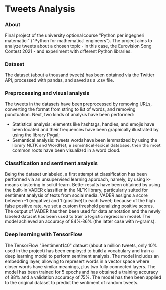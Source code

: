 # Tweets Analysis

### About

Final project of the university optional course "Python per ingegneri matematici" ("Python for mathematical engineers"). The project aims to analyze tweets about a chosen topic - in this case, the Eurovision Song Contest 2021 - and experiment with different Python libraries.

### Dataset

The dataset (about a thousand tweets) has been obtained via the Twitter API, processed with pandas, and saved as a .csv file.

### Preprocessing and visual analysis

The tweets in the datasets have been preprocessed by removing URLs, converting the format from string to list of words, and removing punctuation. Next, two kinds of analysis have been performed:
- Statistical analysis: elements like hashtags, handles, and emojis have been located and their frequencies have been graphically illustrated by using the library Pygal;
- Semantical analysis: tweets words have been lemmatized by using the library NLTK and WordNet, a semantical-lexical database, then the most common roots have been visualized in a word cloud.

### Classification and sentiment analysis

Being the dataset unlabeled, a first attempt at classification has been performed via an unsupervised learning approach, namely, by using k-means clustering in scikit-learn. Better results have been obtained by using the built-in VADER classifier in the NLTK library, particularly suited for sentiment analysis of texts from social media. VADER assigns a score between -1 (negative) and 1 (positive) to each tweet; because of the high false positive rate, we set a custom threshold penalizing positive scores. The output of VADER has then been used for data annotation and the newly labeled dataset has been used to train a logistic regression model. The model achieved an accuracy of 84%-86% (the latter case with n-grams). 

### Deep learning with TensorFlow

The TensorFlow "Sentiment140" dataset (about a million tweets, only 10% used in the project) has been employed to build a vocabulary and train a deep learning model to perform sentiment analysis. The model includes an embedding layer, allowing to represent words in a vector space where closer words have similar meanings, plus two fully connected layers. The model has been trained for 5 epochs and has obtained a training accuracy of 88% and a validation accuracy of 75%. The model has then been applied to the original dataset to predict the sentiment of random tweets.
